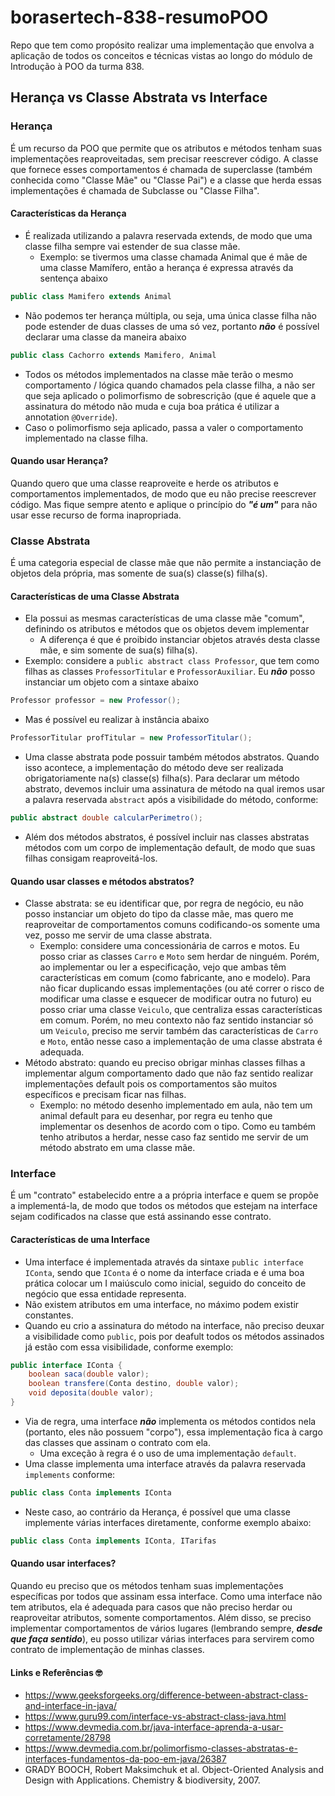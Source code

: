 # borasertech-838-resumoPOO

Repo que tem como propósito realizar uma implementação que envolva a aplicação de todos os conceitos e técnicas vistas ao longo do módulo de Introdução à POO da turma 838.

## Herança vs Classe Abstrata vs Interface

### Herança

É um recurso da POO que permite que os atributos e métodos tenham suas implementações reaproveitadas, sem precisar reescrever código. A classe que fornece esses comportamentos é chamada de superclasse (também conhecida como "Classe Mãe" ou "Classe Pai") e a classe que herda essas implementações é chamada de Subclasse ou "Classe Filha".

#### Características da Herança

- É realizada utilizando a palavra reservada extends, de modo que uma classe filha sempre vai estender de sua classe mãe.
  * Exemplo: se tivermos uma classe chamada Animal que é mãe de uma classe Mamífero, então a herança é expressa através da sentença abaixo
```java
public class Mamifero extends Animal
```
- Não podemos ter herança múltipla, ou seja, uma única classe filha não pode estender de duas classes de uma só vez, portanto ***não*** é possível declarar uma classe da maneira abaixo
```java 
public class Cachorro extends Mamifero, Animal
```
- Todos os métodos implementados na classe mãe terão o mesmo comportamento / lógica quando chamados pela classe filha, a não ser que seja aplicado o polimorfismo de sobrescrição (que é aquele que a assinatura do método não muda e cuja boa prática é utilizar a annotation ```@Override```).
- Caso o polimorfismo seja aplicado, passa a valer o comportamento implementado na classe filha.

#### Quando usar Herança?

Quando quero que uma classe reaproveite e herde os atributos e comportamentos implementados, de modo que eu não precise reescrever código. Mas fique sempre atento e aplique o princípio do ***"é um"*** para não usar esse recurso de forma inapropriada.

### Classe Abstrata

É uma categoria especial de classe mãe que não permite a instanciação de objetos dela própria, mas somente de sua(s) classe(s) filha(s).

#### Características de uma Classe Abstrata

- Ela possui as mesmas características de uma classe mãe "comum", definindo os atributos e métodos que os objetos devem implementar
  * A diferença é que é proibido instanciar objetos através desta classe mãe, e sim somente de sua(s) filha(s).
- Exemplo: considere a ```public abstract class Professor```, que tem como filhas as classes ```ProfessorTitular``` e ```ProfessorAuxiliar```. Eu ***não*** posso instanciar um objeto com a sintaxe abaixo
```java
Professor professor = new Professor();
```
- Mas é possível eu realizar à instância abaixo
```java
ProfessorTitular profTitular = new ProfessorTitular();
```
- Uma classe abstrata pode possuir também métodos abstratos. Quando isso acontece, a implementação do método deve ser realizada obrigatoriamente na(s) classe(s) filha(s). Para declarar um método abstrato, devemos incluir uma assinatura de método na qual iremos usar a palavra reservada ```abstract``` após a visibilidade do método, conforme:
```java
public abstract double calcularPerimetro();
```
- Além dos métodos abstratos, é possível incluir nas classes abstratas métodos com um corpo de implementação default, de modo que suas filhas consigam reaproveitá-los. 

#### Quando usar classes e métodos abstratos?

- Classe abstrata: se eu identificar que, por regra de negócio, eu não posso instanciar um objeto do tipo da classe mãe, mas quero me reaproveitar de comportamentos comuns codificando-os somente uma vez, posso me servir de uma classe abstrata.
  * Exemplo: considere uma concessionária de carros e motos. Eu posso criar as classes ```Carro``` e ```Moto``` sem herdar de ninguém. Porém, ao implementar ou ler a especificação, vejo que ambas têm características em comum (como fabricante, ano e modelo). Para não ficar duplicando essas implementações (ou até correr o risco de modificar uma classe e esquecer de modificar outra no futuro) eu posso criar uma classe ```Veiculo```, que centraliza essas características em comum. Porém, no meu contexto não faz sentido instanciar só um ```Veiculo```, preciso me servir também das características de ```Carro``` e ```Moto```, então nesse caso a implementação de uma classe abstrata é adequada.
- Método abstrato: quando eu preciso obrigar minhas classes filhas a implementar algum comportamento dado que não faz sentido realizar implementações default pois os comportamentos são muitos específicos e precisam ficar nas filhas.
  * Exemplo: no método desenho implementado em aula, não tem um animal default para eu desenhar, por regra eu tenho que implementar os desenhos de acordo com o tipo. Como eu também tenho atributos a herdar, nesse caso faz sentido me servir de um método abstrato em uma classe mãe.

### Interface

É um "contrato" estabelecido entre a a própria interface e quem se propõe a implementá-la, de modo que todos os métodos que estejam na interface sejam codificados na classe que está assinando esse contrato.

#### Características de uma Interface

- Uma interface é implementada através da sintaxe ```public interface IConta```, sendo que ```IConta``` é o nome da interface criada e é uma boa prática colocar um I maiúsculo como inicial, seguido do conceito de negócio que essa entidade representa.
- Não existem atributos em uma interface, no máximo podem existir constantes.
- Quando eu crio a assinatura do método na interface, não preciso deuxar a visibilidade como ```public```, pois por deafult todos os métodos assinados já estão com essa visibilidade, conforme exemplo:
```java
public interface IConta {
    boolean saca(double valor);
    boolean transfere(Conta destino, double valor);
    void deposita(double valor);
}
```
- Via de regra, uma interface ***não*** implementa os métodos contidos nela (portanto, eles não possuem "corpo"), essa implementação fica à cargo das classes que assinam o contrato com ela.
  * Uma exceção à regra é o uso de uma implementação ```default```.
- Uma classe implementa uma interface através da palavra reservada ```implements``` conforme:
```java
public class Conta implements IConta
```
- Neste caso, ao contrário da Herança, é possível que uma classe implemente várias interfaces diretamente, conforme exemplo abaixo:
```java
public class Conta implements IConta, ITarifas
```

#### Quando usar interfaces?

Quando eu preciso que os métodos tenham suas implementações específicas por todos que assinam essa interface. Como uma interface não tem atributos, ela é adequada para casos que não preciso herdar ou reaproveitar atributos, somente comportamentos. Além disso, se preciso implementar comportamentos de vários lugares (lembrando sempre, ***desde que faça sentido***), eu posso utilizar várias interfaces para servirem como contrato de implementação de minhas classes.

#### Links e Referências 🤓

- https://www.geeksforgeeks.org/difference-between-abstract-class-and-interface-in-java/
- https://www.guru99.com/interface-vs-abstract-class-java.html
- https://www.devmedia.com.br/java-interface-aprenda-a-usar-corretamente/28798
- https://www.devmedia.com.br/polimorfismo-classes-abstratas-e-interfaces-fundamentos-da-poo-em-java/26387
- GRADY BOOCH, Robert Maksimchuk et al. Object-Oriented Analysis and Design with Applications. Chemistry & biodiversity, 2007.